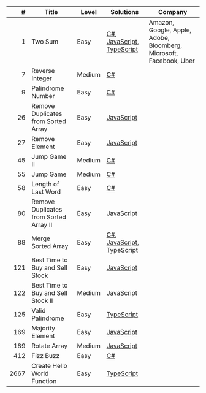 | #  | Title  | Level |  Solutions | Company |
|---:|---|---| --- | --- |
| 1  | Two Sum | Easy | <a href="https://github.com/MytrucNguyen/LeetCodeProblems/tree/main/C%23/0001.TwoSum">C#</a>, <a href="https://github.com/MytrucNguyen/LeetCodeProblems/tree/main/JavaScript/0001.TwoSum">JavaScript</a>, <a href="https://github.com/MytrucNguyen/LeetCodeProblems/tree/main/TypeScript/0001.TwoSum">TypeScript</a> | Amazon, Google, Apple, Adobe, Bloomberg, Microsoft, Facebook, Uber |
| 7  | Reverse Integer| Medium | <a href="https://github.com/MytrucNguyen/LeetCodeProblems/tree/main/C%23/0007.ReverseInteger">C#</a>
| 9  | Palindrome Number | Easy | <a href="https://github.com/MytrucNguyen/LeetCodeProblems/tree/main/C%23/0009.PalindromeNumber">C#</a>
| 26  | Remove Duplicates from Sorted Array | Easy | <a href="https://github.com/MytrucNguyen/LeetCodeProblems/tree/main/JavaScript/0026.RemoveDuplicatesfromSortedArray">JavaScript</a>
| 27  | Remove Element | Easy | <a href="https://github.com/MytrucNguyen/LeetCodeProblems/tree/main/JavaScript/0027.RemoveElement">JavaScript</a>
| 45  | Jump Game II | Medium | <a href="https://github.com/MytrucNguyen/LeetCodeProblems/tree/main/C%23/0045.JumpGameII">C#</a>
| 55  | Jump Game | Medium  |  <a href="https://github.com/MytrucNguyen/LeetCodeProblems/tree/main/C%23/0055.JumpGame">C#</a>
| 58  | Length of Last Word | Easy  |  <a href="https://github.com/MytrucNguyen/LeetCodeProblems/tree/main/C%23/0058.LengthOfLastWord">C#</a>
| 80  | Remove Duplicates from Sorted Array II | Easy  |   <a href="https://github.com/MytrucNguyen/LeetCodeProblems/tree/main/JavaScript/0080.RemoveDuplicatesFromSortedArrayII">JavaScript</a>
| 88  | Merge Sorted Array | Easy |   <a href="https://github.com/MytrucNguyen/LeetCodeProblems/tree/main/C%23/0088.MergeSortedArray">C#</a>, <a href="https://github.com/MytrucNguyen/LeetCodeProblems/tree/main/JavaScript/0088.MergeSortedArray">JavaScript</a>, <a href="https://github.com/MytrucNguyen/LeetCodeProblems/tree/main/TypeScript/0088.MergeSortedArray">TypeScript</a>
| 121  | Best Time to Buy and Sell Stock | Easy |  <a href="https://github.com/MytrucNguyen/LeetCodeProblems/tree/main/JavaScript/0121.BestTimeToBuyAndSellStock">JavaScript</a>
| 122  | Best Time to Buy and Sell Stock II | Medium |  <a href="https://github.com/MytrucNguyen/LeetCodeProblems/tree/main/JavaScript/0122.BestTimeToBuyAndSellStockII">JavaScript</a>
| 125  | Valid Palindrome | Easy |  <a href="https://github.com/MytrucNguyen/LeetCodeProblems/tree/main/TypeScript/0125.ValidPalindrome">TypeScript</a>
| 169  | Majority Element | Easy |  <a href="https://github.com/MytrucNguyen/LeetCodeProblems/tree/main/JavaScript/0169.MajorityElement">JavaScript</a>
| 189  | Rotate Array | Medium |  <a href="https://github.com/MytrucNguyen/LeetCodeProblems/tree/main/JavaScript/0189.RotateArray">JavaScript</a>
| 412  | Fizz Buzz | Easy |  <a href="https://github.com/MytrucNguyen/LeetCodeProblems/tree/main/C%23/0412.FizzBuzz">C#</a>
| 2667  | Create Hello World Function | Easy |  <a href="https://github.com/MytrucNguyen/LeetCodeProblems/tree/main/TypeScript/2667.CreateHelloWorldFunction">TypeScript</a>